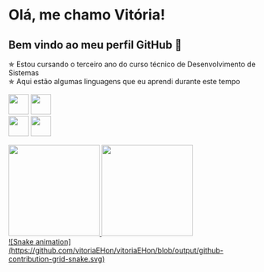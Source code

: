 # Olá, me chamo Vitória! 
## Bem vindo ao meu perfil GitHub 👋
✯ Estou cursando o terceiro ano do curso técnico de Desenvolvimento de Sistemas <br>
✯ Aqui estão algumas linguagens que eu aprendi durante este tempo <br>
<br>
<img src="https://cdn.jsdelivr.net/gh/devicons/devicon/icons/c/c-original.svg" width="40" height="40"/>
<img src="https://cdn.jsdelivr.net/gh/devicons/devicon/icons/csharp/csharp-original.svg" width="40" height="40"/>       
<img src="https://cdn.jsdelivr.net/gh/devicons/devicon/icons/html5/html5-original.svg" width="40" height="40"/>
<img src="https://cdn.jsdelivr.net/gh/devicons/devicon/icons/java/java-original.svg" width="40" height="40"/>

<div>
<a href="https://github.com/vitoriaEHon">
<img height="180em" src="https://github-readme-stats.vercel.app/api/top-langs/?username=vitoriaEHon&layout=compact&langs_count=7&theme=dracula"/>
<img height="180em" src="https://github-readme-stats.vercel.app/api?username=vitoriaEHon&show_icons=true&theme=dracula&include_all_commits=true&count_private=true"/>
</div>
![Snake animation](https://github.com/vitoriaEHon/vitoriaEHon/blob/output/github-contribution-grid-snake.svg)
